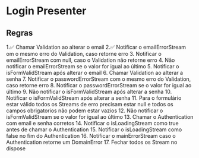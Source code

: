# Login Presenter
## Regras
1.✅ Chamar Validation ao alterar o email
2.✅ Notificar o emailErrorStream om o mesmo erro do Validation, caso retorne erro
3. Notificar o emailErrorStream com null, caso o Validation não retorne erro
4. Não notificar o emailErrorStream se o valor for igual ao último
5. Notificar o isFormValidStream após alterar o email
6. Chamar Validation ao alterar a senha
7. Notificar o passwordErrorStream com o mesmo erro do Validation, caso retorne erro
8. Notificar o passwordErrorStream se o valor for igual ao último
9. Não notificar o isFormValidStream após alterar a senha
10. Notificar o isFormValidStream após alterar a senha
11. Para o formulário estar válido todos os Streams de erro precisam estar null e todos os campos obrigatorios não podem estar vazios
12. Não notificar o isFormValidStream se o valor for igual ao último
13. Chamar o Authentication com email e senha corretos
14. Notificar o isLoadingStream como true antes de chamar o Authentication
15. Notificar o isLoadingStream como false no fim do Authentication
16. Notificar o mainErrorStream caso o Authentication retorne um DomainError
17. Fechar todos os Stream no dispose